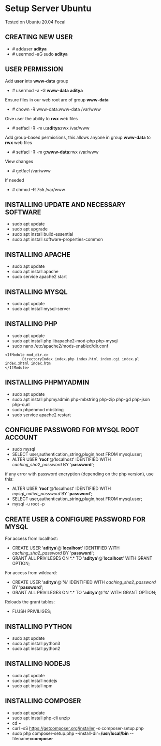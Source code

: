 # Setup Server Ubuntu

Tested on Ubuntu 20.04 Focal

## CREATING NEW USER
- \# adduser **aditya**
- \# usermod -aG sudo **aditya**

## USER PERMISSION

Add **user** into **www-data** group
- \# usermod -a -G **www-data** **aditya**

Ensure files in our web root are of group **www-data**
- \# chown -R www-data:www-data /var/www

Give user the ability to **rwx** web files
- \# setfacl -R -m u:**aditya**:rwx /var/www

Add group-based permissions, this allows anyone in group **www-data** to **rwx** web files
- \# setfacl -R -m g:**www-data**:rwx /var/www

View changes
- \# getfacl /var/www

If needed
- \# chmod -R 755 /var/www

## INSTALLING UPDATE AND NECESSARY SOFTWARE
- sudo apt update
- sudo apt upgrade
- sudo apt install build-essential
- sudo apt install software-properties-common

## INSTALLING APACHE
- sudo apt update
- sudo apt install apache
- sudo service apache2 start

## INSTALLING MYSQL
- sudo apt update
- sudo apt install mysql-server

## INSTALLING PHP
- sudo apt update
- sudo apt install php libapache2-mod-php php-mysql
- sudo nano /etc/apache2/mods-enabled/dir.conf
```
<IfModule mod_dir.c>
        DirectoryIndex index.php index.html index.cgi index.pl index.xhtml index.htm
</IfModule>
```


## INSTALLING PHPMYADMIN
- sudo apt update
- sudo apt install phpmyadmin php-mbstring php-zip php-gd php-json php-curl
- sudo phpenmod mbstring
- sudo service apache2 restart

## CONFIGURE PASSWORD FOR MYSQL ROOT ACCOUNT
- sudo mysql
- SELECT user,authentication_string,plugin,host FROM mysql.user;
- ALTER USER '**root**'@'localhost' IDENTIFIED WITH *caching_sha2_password* BY '**password**'; 

if any error with password encryption (depending on the php version), use this:
- ALTER USER '**root**'@'localhost' IDENTIFIED WITH *mysql_native_password* BY '**password**';
- SELECT user,authentication_string,plugin,host FROM mysql.user;
- mysql -u root -p

## CREATE USER & CONFIGURE PASSWORD FOR MYSQL
For access from localhost:
- CREATE USER '**aditya**'@'**localhost**' IDENTIFIED WITH *caching_sha2_password* BY '**password**';
- GRANT ALL PRIVILEGES ON \*.* TO '**aditya**'@'**localhost**' WITH GRANT OPTION;

For access from wildcard:
- CREATE USER '**aditya**'@'**%**' IDENTIFIED WITH *caching_sha2_password* BY '**password**';
- GRANT ALL PRIVILEGES ON \*.* TO '**aditya**'@'**%**' WITH GRANT OPTION;

Reloads the grant tables:
- FLUSH PRIVILIGES;

## INSTALLING PYTHON
- sudo apt update
- sudo apt install python3
- sudo apt install python2

## INSTALLING NODEJS
- sudo apt update
- sudo apt install nodejs
- sudo apt install npm

## INSTALLING COMPOSER
- sudo apt update
- sudo apt install php-cli unzip
- cd ~
- curl -sS https://getcomposer.org/installer -o composer-setup.php
- sudo php composer-setup.php --install-dir=**/usr/local/bin** --filename=**composer**
